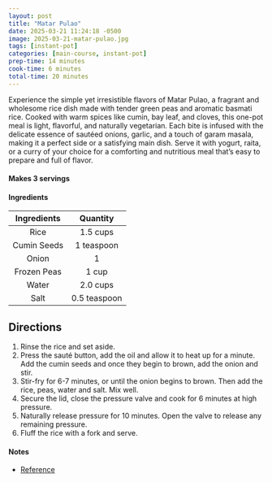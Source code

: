 ```yaml
---
layout: post
title: "Matar Pulao"
date: 2025-03-21 11:24:18 -0500
image: 2025-03-21-matar-pulao.jpg
tags: [instant-pot]
categories: [main-course, instant-pot]
prep-time: 14 minutes
cook-time: 6 minutes
total-time: 20 minutes
---
```


Experience the simple yet irresistible flavors of Matar Pulao, a fragrant and wholesome rice dish made with tender green peas and aromatic basmati rice. Cooked with warm spices like cumin, bay leaf, and cloves, this one-pot meal is light, flavorful, and naturally vegetarian. Each bite is infused with the delicate essence of sautéed onions, garlic, and a touch of garam masala, making it a perfect side or a satisfying main dish. Serve it with yogurt, raita, or a curry of your choice for a comforting and nutritious meal that’s easy to prepare and full of flavor.

#### Makes 3 servings

#### Ingredients

|     Ingredients     |         Quantity        |
|:-------------------:|:-----------------------:|
|        Rice         |         1.5 cups        |
|     Cumin Seeds     |        1 teaspoon       |
|       Onion         |            1            |
|     Frozen Peas     |          1 cup          |
|       Water         |         2.0 cups        |
|        Salt         |       0.5 teaspoon      |


## Directions

1. Rinse the rice and set aside.
2. Press the sauté button, add the oil and allow it to heat up for a minute. Add the cumin seeds and once they begin to brown, add the onion and stir.
3. Stir-fry for 6-7 minutes, or until the onion begins to brown. Then add the rice, peas, water and salt. Mix well.
4. Secure the lid, close the pressure valve and cook for 6 minutes at high pressure.
5. Naturally release pressure for 10 minutes. Open the valve to release any remaining pressure.
6. Fluff the rice with a fork and serve.


#### Notes
* [Reference](https://myheartbeets.com/instant-pot-matar-pulao-pea-pulao/#wprm-recipe-container-11520)
